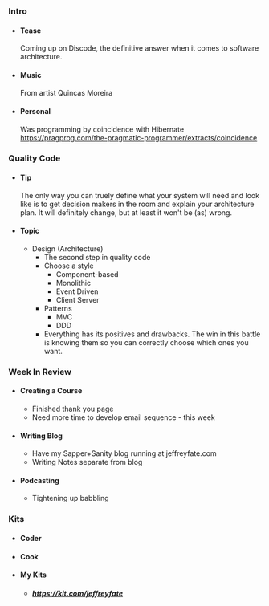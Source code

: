 ### Intro
- #### Tease
    Coming up on Discode, the definitive answer when it comes to software architecture.
- #### Music
    From artist Quincas Moreira
- #### Personal
    Was programming by coincidence with Hibernate
    https://pragprog.com/the-pragmatic-programmer/extracts/coincidence
### Quality Code
- #### Tip
    The only way you can truely define what your system will need and look like is to get decision makers in the room and explain your architecture plan. It will definitely change, but at least it won't be (as) wrong.
- #### Topic
  - Design (Architecture)
    - The second step in quality code
    - Choose a style
        - Component-based
        - Monolithic
        - Event Driven
        - Client Server
    - Patterns
        - MVC
        - DDD
    - Everything has its positives and drawbacks. The win in this battle is knowing them so you can correctly choose which ones you want.
### Week In Review
- #### Creating a Course
  - Finished thank you page
  - Need more time to develop email sequence - this week
- #### Writing Blog
  - Have my Sapper+Sanity blog running at jeffreyfate.com
  - Writing Notes separate from blog
- #### Podcasting
  - Tightening up babbling
### Kits
- #### Coder
- #### Cook
- #### My Kits
  - ##### https://kit.com/jeffreyfate